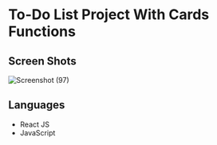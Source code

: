 # To-Do List Project With Cards Functions


## Screen Shots

![Screenshot (97)](https://user-images.githubusercontent.com/51211116/147753979-fe76d9f0-22d6-4eed-a70a-590a0c384005.png)

## Languages
  - React JS
  - JavaScript

